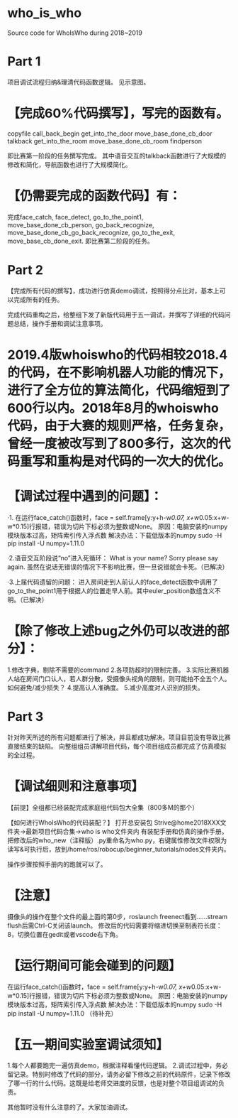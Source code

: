 # who_is_who
Source code for WhoIsWho during 2018~2019

# Part 1
项目调试流程归纳&理清代码函数逻辑。
见示意图。
 

# 【完成60%代码撰写】，写完的函数有。
copyfile	call_back_begin	get_into_the_door		move_base_done_cb_door		talkback
get_into_the_room	move_base_done_cb_room		findperson

即比赛第一阶段的任务撰写完成。
其中语音交互的talkback函数进行了大规模的修改和简化，导航函数也进行了大规模简化。

# 【仍需要完成的函数代码】有：
完成face_catch, face_detect, go_to_the_point1, move_base_done_cb_person, go_back_recognize, move_base_done_cb_go_back_recognize, go_to_the_exit, move_base_cb_done_exit.
即比赛第二阶段的任务。


# Part 2
【完成所有代码的撰写】，成功进行仿真demo调试，按照得分点比对，基本上可以完成所有的任务。

完成代码重构之后，给整组下发了新版代码用于五一调试，并撰写了详细的代码问题总结，操作手册和调试注意事项。

# 2019.4版whoiswho的代码相较2018.4的代码，在不影响机器人功能的情况下，进行了全方位的算法简化，代码缩短到了600行以内。2018年8月的whoiswho代码，由于大赛的规则严格，任务复杂，曾经一度被改写到了800多行，这次的代码重写和重构是对代码的一次大的优化。

# 【调试过程中遇到的问题】：

·1. 在运行face_catch()函数时，face = self.frame[y:y+h-w*0.07, x+w*0.05:x+w-w*0.15]行报错，错误为切片下标必须为整数或None。
原因：电脑安装的numpy模块版本过高，矩阵索引传入浮点数
解决办法：下载低版本的numpy
sudo -H pip install -U numpy=1.11.0

·2.语音交互阶段说“no”进入死循环：
What is your name?
Sorry please say again.
虽然在说话无错误的情况下不影响比赛，但一旦说错就会卡死。（已解决）

·3.上届代码遗留的问题：
进入房间走到人前认人的face_detect函数中调用了go_to_the_point1用于根据人的位置走早人前。其中euler_position数组含义不明。（已解决）

# 【除了修改上述bug之外仍可以改进的部分】：
1.修改字典，剔除不需要的command
2.各项防超时的限制完善。
3.实际比赛机器人站在房间门口认人，若人群分散，受摄像头视角的限制，则可能拍不全五个人。如何避免/减少损失？
4.提高认人准确度。
5.减少高度对人识别的损失。

# Part 3
针对昨天所述的所有问题都进行了解决，并且都成功解决。项目目前没有导致比赛直接结束的缺陷。
向整组组员讲解项目代码，每个项目组成员都完成了仿真模拟的全过程。


# 【调试细则和注意事项】
【前提】全组都已经装配完成家庭组代码包大全集（800多M的那个）

【如何进行WhoIsWho的代码装配？】
打开总安装包 Strive@home2018XXX文件夹->最新项目代码合集->who is who文件夹内
有装配手册和仿真的操作手册。
把修改后的who_new（注释版）.py重命名为who.py，右键属性修改文件权限为读写&可执行后，放到/home/ros/robocup/beginner_tutorials/nodes文件夹内。


操作步骤按照手册内的跑就可以了。
# 【注意】
摄像头的操作在整个文件的最上面的第0步，roslaunch freenect看到……stream flush后需Ctrl-C关闭该launch。
修改后的代码需要将缩进切换至制表符长度：8，切换位置在gedit或者vscode右下角。

# 【运行期间可能会碰到的问题】
在运行face_catch()函数时，face = self.frame[y:y+h-w*0.07, x+w*0.05:x+w-w*0.15]行报错，错误为切片下标必须为整数或None。
原因：电脑安装的numpy模块版本过高，矩阵索引传入浮点数
解决办法：下载低版本的numpy
sudo -H pip install -U numpy=1.11.0
（待补充）

# 【五一期间实验室调试须知】
1.每个人都要跑完一遍仿真demo，根据注释看懂代码逻辑。
2.调试过程中，务必留记录。特别时修改了代码的部分，请务必留下修改之前的代码原件，记录下修改了哪一行的什么代码。这既是给老师交进度的反馈，也是对整个项目组调试的负责。

其他暂时没有什么注意的了。大家加油调试。
